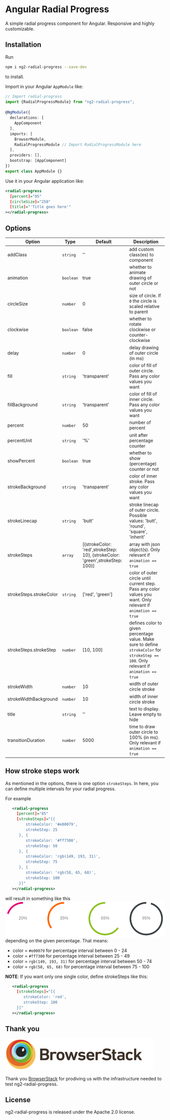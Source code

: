 # Angular Radial Progress

A simple radial progress component for Angular. Responsive and highly customizable. 

## Installation

Run 
```bash
npm i ng2-radial-progress --save-dev
``` 
to install.

Import in your Angular `AppModule` like:
```typescript
// Import radial-progress
import {RadialProgressModule} from "ng2-radial-progress";

@NgModule({
  declarations: [
    AppComponent
  ],
  imports: [
    BrowserModule,
    RadialProgressModule // Import RadialProgressModule here
  ],
  providers: [],
  bootstrap: [AppComponent]
})
export class AppModule {}
```

Use it in your Angular application like:
```xml
<radial-progress
  [percent]="85"
  [circleSize]="250"
  [title]="'Title goes here'"
></radial-progress>
```

## Options

Option | Type | Default | Description
--- | --- | --- | ---
addClass | `string` | '' | add custom class(es) to component
animation | `boolean` | true | whether to animate drawing of outer circle or not
circleSize | `number` | 0 | size of circle. If `0` the circle is scaled relative to parent
clockwise | `boolean` |  false | whether to rotate clockwise or counter-clockwise
delay | `number` | 0 | delay drawing of outer circle (in ms)
fill | `string` | 'transparent' | color of fill of outer circle. Pass any color values you want
fillBackground | `string` | 'transparent' | color of fill of inner circle. Pass any color values you want
percent | `number` | 50 | number of percent
percentUnit | `string` | '%' | unit after percentage counter
showPercent | `boolean` | true | whether to show (percentage) counter or not
strokeBackground | `string` | 'transparent' | color of inner stroke. Pass any color values you want
strokeLinecap | `string` | 'butt' | stroke linecap of outer circle. Possible values: 'butt', 'round', 'square', 'inherit'
strokeSteps | `array` | [{strokeColor: 'red',strokeStep: 10}, {strokeColor: 'green',strokeStep: 100}] | array with json object(s). Only relevant if `animation == true`
strokeSteps.strokeColor | `string` | ['red', 'green'] | color of outer circle until current step. Pass any color values you want. Only relevant if `animation == true`
strokeSteps.strokeStep | `number` | [10, 100] | defines color to given percentage value. Make sure to define `strokeColor` for `strokeStep == 100`. Only relevant if `animation == true`
strokeWidth | `number` | 10 | width of outer circle stroke
strokeWidthBackground | `number` | 10 | width of inner circle stroke
title | `string` | '' | text to display. Leave empty to hide
transitionDuration | `number` | 5000 | time to draw outer circle to 100% (in ms). Only relevant if `animation == true`

## How stroke steps work

As mentioned in the options, there is one option `strokeSteps`. In here, you can define multiple intervals for your radial progress.

For example
```xml
   <radial-progress
     [percent]="85"
     [strokeSteps]="[{
         strokeColor: '#e00079',
         strokeStep: 25
      }, {
         strokeColor: '#ff7300',
         strokeStep: 50
      }, {
         strokeColor: 'rgb(149, 193, 31)',
         strokeStep: 75
      }, {
         strokeColor: 'rgb(58, 65, 68)',
         strokeStep: 100
      }]"
   ></radial-progress>
```
will result in something like this
![alt text](./src/assets/strokeStepsExample1.png "strokeSteps example 1")
depending on the given percentage. That means:
- color = `#e00079` for percentage interval between 0 - 24
- color = `#ff7300` for percentage interval between 25 - 49
- color = `rgb(149, 193, 31)` for percentage interval between 50 - 74
- color = `rgb(58, 65, 68)` for percentage interval between 75 - 100

**NOTE**: If you want only one single color, define strokeSteps like this:
```xml
   <radial-progress
     [strokeSteps]="[{
        strokeColor: 'red',
        strokeStep: 100
     }]"
   ></radial-progress>
```

## Thank you

![BrowserStack](./src/assets/browserstack.png "BrowserStack")

Thank you [BrowserStack](https://www.browserstack.com/) for prodiving us with the infrastructure needed to test ng2-radial-progress.

## License

ng2-radial-progress is released under the Apache 2.0 license.
